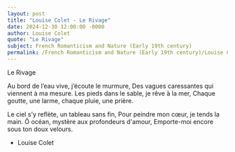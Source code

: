 ```yaml
---
layout: post
title: "Louise Colet - Le Rivage"
date: 2024-12-30 12:00:00 -0000
author: Louise Colet
quote: "Le Rivage"
subject: French Romanticism and Nature (Early 19th century)
permalink: /French Romanticism and Nature (Early 19th century)/Louise Colet/Louise Colet - Le Rivage
---
```


Le Rivage

Au bord de l’eau vive, j’écoute le murmure,
Des vagues caressantes qui viennent à ma mesure.
Les pieds dans le sable, je rêve à la mer,
Chaque goutte, une larme, chaque pluie, une prière.

Le ciel s’y reflète, un tableau sans fin,
Pour peindre mon cœur, je tends la main.
Ô océan, mystère aux profondeurs d'amour,
Emporte-moi encore sous ton doux velours.

- Louise Colet
